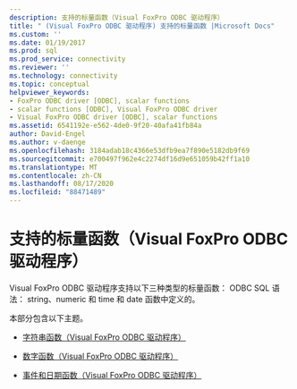 ```yaml
---
description: 支持的标量函数（Visual FoxPro ODBC 驱动程序）
title: " (Visual FoxPro ODBC 驱动程序) 支持的标量函数 |Microsoft Docs"
ms.custom: ''
ms.date: 01/19/2017
ms.prod: sql
ms.prod_service: connectivity
ms.reviewer: ''
ms.technology: connectivity
ms.topic: conceptual
helpviewer_keywords:
- FoxPro ODBC driver [ODBC], scalar functions
- scalar functions [ODBC], Visual FoxPro ODBC driver
- Visual FoxPro ODBC driver [ODBC], scalar functions
ms.assetid: 6541192e-e562-4de0-9f20-40afa41fb84a
author: David-Engel
ms.author: v-daenge
ms.openlocfilehash: 3184adab18c4366e53dfb9ea7f890e5182db9f69
ms.sourcegitcommit: e700497f962e4c2274df16d9e651059b42ff1a10
ms.translationtype: MT
ms.contentlocale: zh-CN
ms.lasthandoff: 08/17/2020
ms.locfileid: "88471489"
---
```

# <a name="supported-scalar-functions-visual-foxpro-odbc-driver"></a>支持的标量函数（Visual FoxPro ODBC 驱动程序）
Visual FoxPro ODBC 驱动程序支持以下三种类型的标量函数： ODBC SQL 语法： string、numeric 和 time 和 date 函数中定义的。  
  
 本部分包含以下主题。  
  
-   [字符串函数（Visual FoxPro ODBC 驱动程序）](../../odbc/microsoft/string-functions-visual-foxpro-odbc-driver.md)  
  
-   [数字函数（Visual FoxPro ODBC 驱动程序）](../../odbc/microsoft/numeric-functions-visual-foxpro-odbc-driver.md)  
  
-   [事件和日期函数（Visual FoxPro ODBC 驱动程序）](../../odbc/microsoft/time-and-date-functions-visual-foxpro-odbc-driver.md)
